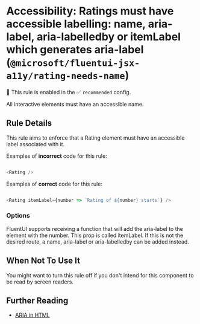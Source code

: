 # Accessibility: Ratings must have accessible labelling: name, aria-label, aria-labelledby or itemLabel which generates aria-label (`@microsoft/fluentui-jsx-a11y/rating-needs-name`)

💼 This rule is enabled in the ✅ `recommended` config.

<!-- end auto-generated rule header -->

All interactive elements must have an accessible name.

## Rule Details

This rule aims to enforce that a Rating element must have an accessible label associated with it.

Examples of **incorrect** code for this rule:

```js

<Rating />

```

Examples of **correct** code for this rule:

```js

<Rating itemLabel={number => `Rating of ${number} starts`} />

```

### Options

FluentUI supports receiving a function that will add the aria-label to the element with the number. This prop is called itemLabel.
If this is not the desired route, a name, aria-label or aria-labelledby can be added instead.

## When Not To Use It

You might want to turn this rule off if you don't intend for this component to be read by screen readers.

## Further Reading

- [ARIA in HTML](https://www.w3.org/TR/html-aria/)
